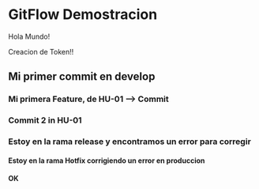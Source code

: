 # GitFlow Demostracion

Hola Mundo!

Creacion de Token!!

## Mi primer commit en develop

### Mi primera Feature, de HU-01 --> Commit
### Commit 2 in HU-01


### Estoy en la rama release y encontramos un error para corregir

#### Estoy en la rama Hotfix corrigiendo un error en produccion
#### OK
